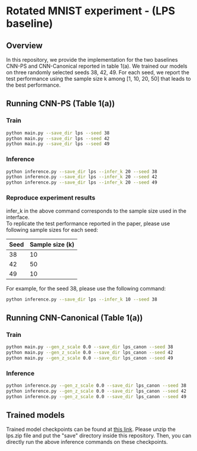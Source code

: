 # Rotated MNIST experiment - (LPS baseline)

## Overview
In this repository, we provide the implementation for the two baselines CNN-PS and CNN-Canonical reported in table 1(a). We trained our models on three randomly selected seeds 38, 42, 49. For each seed, we report the test performance using the sample size k among [1, 10, 20, 50] that leads to the best performance.

## Running CNN-PS (Table 1(a))

### Train

```bash
python main.py --save_dir lps --seed 38
python main.py --save_dir lps --seed 42
python main.py --save_dir lps --seed 49
```

### Inference

```bash
python inference.py --save_dir lps --infer_k 20 --seed 38
python inference.py --save_dir lps --infer_k 20 --seed 42
python inference.py --save_dir lps --infer_k 20 --seed 49
```

### Reproduce experiment results
infer_k in the above command corresponds to the sample size used in the interface. <br>
To replicate the test performance reported in the paper, please use following sample sizes for each seed:

| Seed | Sample size (k) |
|---|---|
| 38 | 10 |
| 42 | 50 |
| 49 | 10 |

For example, for the seed 38, please use the following command:
```bash
python inference.py --save_dir lps --infer_k 10 --seed 38
```

## Running CNN-Canonical (Table 1(a))
### Train

```bash
python main.py --gen_z_scale 0.0 --save_dir lps_canon --seed 38
python main.py --gen_z_scale 0.0 --save_dir lps_canon --seed 42
python main.py --gen_z_scale 0.0 --save_dir lps_canon --seed 49
```

### Inference

```bash
python inference.py --gen_z_scale 0.0 --save_dir lps_canon --seed 38
python inference.py --gen_z_scale 0.0 --save_dir lps_canon --seed 42
python inference.py --gen_z_scale 0.0 --save_dir lps_canon --seed 49
```

## Trained models
Trained model checkpoints can be found at [this link](https://drive.google.com/file/d/1lGsDMI8z3ELUJBv5zU225B_ho76qRFOI/view?usp=sharing).
Please unzip the lps.zip file and put the "save" directory inside this repository. Then, you can directly run the above inference commands on these checkpoints.

